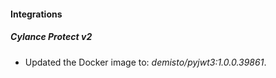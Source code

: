 #### Integrations
##### Cylance Protect v2
- Updated the Docker image to: *demisto/pyjwt3:1.0.0.39861*.
